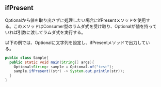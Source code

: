 ## ifPresent

Optionalから値を取り出さずに処理したい場合にifPresentメソッドを使用する。このメソッドはConsumer型のラムダ式を受け取り、Optionalが値を持っていれば引数に渡してラムダ式を実行する。

以下の例では、Optionalに文字列を設定し、ifPresentメソッドで出力している。

```Java
public class Sample{
  public static void main(String[] args){
    Optional<String> sample = Optional.of("test");
    sample.ifPresent((str) -> System.out.println(str));
  }
}
```
